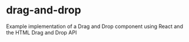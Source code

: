 # drag-and-drop
Example implementation of a Drag and Drop component using React and the HTML Drag and Drop API
